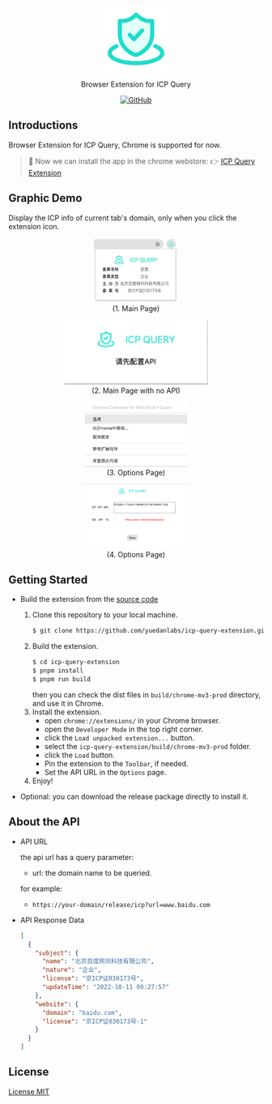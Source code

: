 <p align="center">
  <!-- Set your project logo image here -->
  <img src="./src/assets/app_lic_license_128.png" height="128" />
</p>
<p align="center">
<!-- Fill in your project slogan here, preferably a short sentence. -->
Browser Extension for ICP Query
</p>
<p align="center">
<a href="https://github.com/yuedanlabs/icp-query-extension/blob/main/LICENSE"><img alt="GitHub" src="https://img.shields.io/github/license/yuedanlabs/icp-query-extension?style=flat-square"/></a>
</p>

<span id="nav-1"></span>

<!-- ## Internationalization -->

<!-- Here is the multilingual list -->

<!-- [English](README.md) | [简体中文](README.zh-Hans.md) -->

<span id="nav-2"></span>

<!-- ## Table of Contents

<details open="open">
  <summary>Click me to Open/Close the directory listing</summary>

- [Internationalization](#nav-1)
- [Table of Contents](#nav-2)
- [Introductions](#nav-3)
  - [Official Website](#nav-3-1)
  - [Background](#nav-3-2)
- [Graphic Demo](#nav-4)
- [Features](#nav-5)
- [Architecture](#nav-6)
- [Getting Started](#nav-7)
- [Maintainer](#nav-8)
- [Contributors](#nav-9)
- [Community Exchange](#nav-10)
- [Part Of Users](#nav-11)
- [Release History](CHANGE.md)
- [Donators](#nav-12)
- [Sponsors](#nav-13)
- [Special Thanks](#nav-14)
- [License](#nav-15)

</details> -->

<span id="nav-3"></span>

## Introductions

<!-- Fill in the detailed introduction about your project here -->
Browser Extension for ICP Query, Chrome is supported for now.

> 👏 Now we can install the app in the chrome webstore: 👉 [ICP Query Extension](https://chrome.google.com/webstore/detail/icp-query-extension/plmfnmaihcmijdanpbondfejclejejfa)

<span id="nav-3-1"></span>

<!-- ### Official Website -->

<!-- Fill in the official website address of your project here, including homepage, documentation, etc. -->

<span id="nav-3-2"></span>

<!-- ### Background -->

<!-- Fill in the project creation background here -->

<span id="nav-4"></span>

## Graphic Demo

<!-- Place the demo of your project here, which can be a specific visit address, picture screenshot, Gif or video, etc. -->
Display the ICP info of current tab's domain, only when you click the extension icon.

<p align="center">
  <!-- Set your project logo image here -->
  <img src="./images/shortcut.png" height="128" />
  <br>
  (1. Main Page)
</p>
<p align="center">
  <!-- Set your project logo image here -->
  <img src="./images/shortcut-02.png" height="128" />
  <br>
  (2. Main Page with no API)
</p>
<p align="center">
  <!-- Set your project logo image here -->
  <img src="./images/shortcut-03.png" height="128" />
  <br>
  (3. Options Page)
</p>
<p align="center">
  <!-- Set your project logo image here -->
  <img src="./images/shortcut-04.png" height="128" />
  <br>
  (4. Options Page)
</p>

<span id="nav-5"></span>

<!-- ## Features -->

<!-- Fill in the features of your project here, usually a list. -->

<span id="nav-6"></span>

<!-- ## Architecture -->

<!-- Fill in your project architecture diagram or description here, and you can place the project directory description -->

<span id="nav-7"></span>

## Getting Started

<!-- Write the detailed instructions for the project here, and tell users how to use your project. -->
- Build the extension from the [source code](https://github.com/yuedanlabs/icp-query-extension.git)
  1. Clone this repository to your local machine.
      ```bash
      $ git clone https://github.com/yuedanlabs/icp-query-extension.git
      ```
  2. Build the extension.
      ```bash
      $ cd icp-query-extension
      $ pnpm install
      $ pnpm run build
      ```
      then you can check the dist files in `build/chrome-mv3-prod` directory, and use it in Chrome.
  3. Install the extension.
      - open `chrome://extensions/` in your Chrome browser.
      - open the `Developer Mode` in the top right corner.
      - click the `Load unpacked extension...` button.
      - select the `icp-query-extension/build/chrome-mv3-prod` folder.
      - click the `Load` button.
      - Pin the extension to the `Toolbar`, if needed.
      - Set the API URL in the `Options` page.
  4. Enjoy!

- Optional: you can download the release package directly to install it.

<span id="nav-8"></span>

<!-- ## Maintainer -->

<!-- Fill in the relevant information of the project author here -->

<span id="nav-9"></span>

<!-- ## Contributors -->

<!-- Fill in the list of contributors to the project here, usually a list, of course, you can also use pictures instead. -->

<span id="nav-10"></span>

<!-- ## Community Exchange -->

<!-- Fill in the online and offline communication address of the project here, which can be an instant messaging group, a community, or a discussion group, etc. -->

<span id="nav-11"></span>

<!-- ## Part Of Users -->

<!-- Fill in the user list of the project here, and tell visitors which users are using your project. -->

<span id="nav-12"></span>

<!-- ## Donators -->

<!-- Fill in the list of donors here -->

<span id="nav-13"></span>

<!-- ## Sponsors -->

<!-- Fill in the list of sponsors here -->

<span id="nav-14"></span>

<!-- ## Special Thanks -->

<!-- Fill in the list of special thanks here, which can be anything or a person. -->

<span id="nav-15"></span>

## About the API

- API URL

  the api url has a query parameter:
    - url: the domain name to be queried.

  for example:
    - `https://your-domain/release/icp?url=www.baidu.com`

- API Response Data

  ```json
  [
    {
      "subject": {
        "name": "北京百度网讯科技有限公司",
        "nature": "企业",
        "license": "京ICP证030173号",
        "updateTime": "2022-10-11 09:27:57"
      },
      "website": {
        "domain": "baidu.com",
        "license": "京ICP证030173号-1"
      }
    }
  ]
  ```

## License

[License MIT](LICENSE)